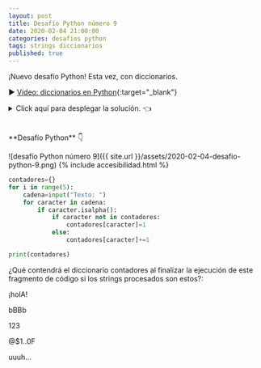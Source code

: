 ```yaml
---
layout: post
title: Desafío Python número 9
date: 2020-02-04 21:00:00
categories: desafios python
tags: strings diccionarios
published: true
---
```


¡Nuevo desafío Python! Esta vez, con diccionarios.

▶️ [Video: diccionarios en Python](https://youtu.be/ymaBXPjiaPY){:target="_blank"}

<details><summary>Click aquí para desplegar la solución. 👈</summary>
<br />  
<br />Retorna {'h':2, 'o':1, 'l':1, 'A':1, 'b':2, 'B':2, 'F':1, 'u':3}  
<br />
<br />✏️ Explicación: El algoritmo solicita al usuario 5 strings y, por cada carácter de cada string, si se trata de una letra, verifica si no se encuentra en el diccionario, en cuyo caso la agrega con el valor 1 y, si se encuentra, le suma 1.
<br />
<div markdown="1">💻 [Código ejecutable](https://jdoodle.com/a/3pW5){:target="_blank"}
  </div>
<br />
<div markdown="1">![Solución al desafío]({{ site.url }}/assets/2020-02-04-desafio-python-9-solucion.png)
  </div></details>

<br />
<br />
**Desafío Python** 👇

![desafío Python número 9]({{ site.url }}/assets/2020-02-04-desafio-python-9.png)
{% include accesibilidad.html %}
```python
contadores={}
for i in range(5):
    cadena=input("Texto: ")
    for caracter in cadena:
        if caracter.isalpha():
            if caracter not in contadores:
                contadores[caracter]=1
            else:
                contadores[caracter]+=1

print(contadores)
```

¿Qué contendrá el diccionario contadores al finalizar la ejecución de este fragmento de código si los strings procesados son estos?:

¡holA!

bBBb

123

@$1..0F

uuuh...
</div></details>
